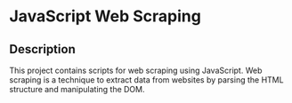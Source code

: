 # JavaScript Web Scraping

## Description

This project contains scripts for web scraping using JavaScript. Web scraping is a technique to extract data from websites by parsing the HTML structure and manipulating the DOM.
